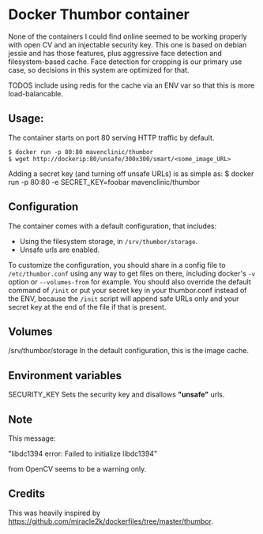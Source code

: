 Docker Thumbor container
========================

None of the containers I could find online seemed to be working properly with open CV and an injectable security key. This one is based on debian jessie and has those features, plus aggressive face detection and filesystem-based cache. Face detection for cropping is our primary use case, so decisions in this system are optimized for that.

TODOS include using redis for the cache via an ENV var so that this is more load-balancable.

Usage:
------

The container starts on port 80 serving HTTP traffic by default.

    $ docker run -p 80:80 mavenclinic/thumbor
    $ wget http://dockerip:80/unsafe/300x300/smart/<some_image_URL>

Adding a secret key (and turning off unsafe URLs) is as simple as:
    $ docker run -p 80:80 -e SECRET_KEY=foobar mavenclinic/thumbor


Configuration
-------------

The container comes with a default configuration, that includes:

- Using the filesystem storage, in ``/srv/thumbor/storage``.
- Unsafe urls are enabled.

To customize the configuration, you should share in a config file to `/etc/thumbor.conf` using any way to get files on there, including docker's `-v` option or `--volumes-from` for example. You should also override the default command of `/init` or put your secret key in your thumbor.conf instead of the ENV, because the `/init` script will append safe URLs only and your secret key at the end of the file if that is present.


Volumes
-------

/srv/thumbor/storage
    In the default configuration, this is the image cache.


Environment variables
---------------------

SECURITY_KEY
    Sets the security key and disallows **"unsafe"** urls.


Note
----

This message:

"libdc1394 error: Failed to initialize libdc1394"

from OpenCV seems to be a warning only.


Credits
----
This was heavily inspired by https://github.com/miracle2k/dockerfiles/tree/master/thumbor.
